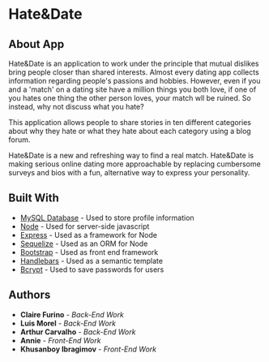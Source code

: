 # Hate&Date

## About App
Hate&Date is an application to work under the principle that mutual dislikes bring people closer than shared interests.
Almost every dating app collects information regarding people's passions and hobbies. However, even if you and a 'match' on a dating site have a million things you both love, if one of you hates one thing the other person loves, your match wll be ruined. So instead, why not discuss what you hate?

This application allows people to share stories in ten different categories about why they hate or what they hate about each category using a blog forum.

Hate&Date is a new and refreshing way to find a real match. Hate&Date is making serious online dating more approachable by replacing cumbersome surveys and bios with a fun, alternative way to express your personality.

## Built With

* [MySQL Database](https://www.mysql.com/) - Used to store profile information
* [Node](https://nodejs.org/en/) - Used for server-side javascript
* [Express](https://expressjs.com/) - Used as a framework for Node
* [Sequelize](http://docs.sequelizejs.com/) - Used as an ORM for Node
* [Bootstrap](https://getbootstrap.com/) - Used as front end framework
* [Handlebars](https://handlebarsjs.com/) - Used as a semantic template
* [Bcrypt](https://www.npmjs.com/package/bcrypt/) - Used to save passwords for users

## Authors

* **Claire Furino** - *Back-End Work*
* **Luis Morel** - *Back-End Work*
* **Arthur Carvalho** - *Back-End Work*
* **Annie** - *Front-End Work*
* **Khusanboy Ibragimov** - *Front-End Work*
 